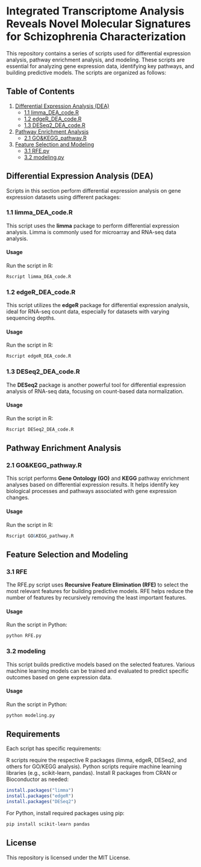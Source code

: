 # Integrated Transcriptome Analysis Reveals Novel Molecular Signatures for Schizophrenia Characterization
This repository contains a series of scripts used for differential expression analysis, pathway enrichment analysis, and modeling. These scripts are essential for analyzing gene expression data, identifying key pathways, and building predictive models. The scripts are organized as follows:

## Table of Contents
1. [Differential Expression Analysis (DEA)](#differential-expression-analysis-dea)
   - [1.1 limma_DEA_code.R](#11-limma_dea_coder)
   - [1.2 edgeR_DEA_code.R](#12-edger_dea_coder)
   - [1.3 DESeq2_DEA_code.R](#13-deseq2_dea_coder)
2. [Pathway Enrichment Analysis](#pathway-enrichment-analysis)
   - [2.1 GO&KEGG_pathway.R](#21-gokegg_pathwayr)
3. [Feature Selection and Modeling](#feature-selection-and-modeling)
   - [3.1 RFE.py](#31-rfepy)
   - [3.2 modeling.py](#32-modelingpy)
   
## Differential Expression Analysis (DEA)

Scripts in this section perform differential expression analysis on gene expression datasets using different packages:

### 1.1 limma_DEA_code.R
This script uses the **limma** package to perform differential expression analysis. Limma is commonly used for microarray and RNA-seq data analysis.

#### Usage
Run the script in R:
```R
Rscript limma_DEA_code.R
```

### 1.2 edgeR_DEA_code.R
This script utilizes the **edgeR** package for differential expression analysis, ideal for RNA-seq count data, especially for datasets with varying sequencing depths.

#### Usage
Run the script in R:

```R
Rscript edgeR_DEA_code.R
```

### 1.3 DESeq2_DEA_code.R
The **DESeq2** package is another powerful tool for differential expression analysis of RNA-seq data, focusing on count-based data normalization.

#### Usage
Run the script in R:

```R
Rscript DESeq2_DEA_code.R
```

## Pathway Enrichment Analysis
### 2.1 GO&KEGG_pathway.R
This script performs **Gene Ontology (GO)** and **KEGG** pathway enrichment analyses based on differential expression results. It helps identify key biological processes and pathways associated with gene expression changes.

#### Usage
Run the script in R:

```R
Rscript GO&KEGG_pathway.R
```
## Feature Selection and Modeling
### 3.1 RFE
The RFE.py script uses **Recursive Feature Elimination (RFE)** to select the most relevant features for building predictive models. RFE helps reduce the number of features by recursively removing the least important features.

#### Usage
Run the script in Python:

```bash
python RFE.py
```

### 3.2 modeling
This script builds predictive models based on the selected features. Various machine learning models can be trained and evaluated to predict specific outcomes based on gene expression data.

#### Usage
Run the script in Python:

```bash
python modeling.py
```
## Requirements
Each script has specific requirements:

R scripts require the respective R packages (limma, edgeR, DESeq2, and others for GO/KEGG analysis).
Python scripts require machine learning libraries (e.g., scikit-learn, pandas).
Install R packages from CRAN or Bioconductor as needed:

```R
install.packages("limma")
install.packages("edgeR")
install.packages("DESeq2")
```
For Python, install required packages using pip:

```bash
pip install scikit-learn pandas
```
## License
This repository is licensed under the MIT License.
